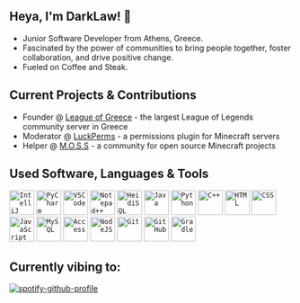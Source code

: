 ## Heya, I'm DarkLaw! 👋
- Junior Software Developer from Athens, Greece.
- Fascinated by the power of communities to bring people together, foster collaboration, and drive positive change.
- Fueled on Coffee and Steak.

## Current Projects & Contributions
- Founder @ [League of Greece](https://discord.gg/league-of-greece-923696773141241938) - the largest League of Legends community server in Greece
- Moderator @ [LuckPerms](https://github.com/LuckPerms) - a permissions plugin for Minecraft servers
- Helper @ [M.O.S.S](https://github.com/MinecraftOSS) - a community for open source Minecraft projects

## Used Software, Languages & Tools

<div align="left">
    <code><img alt="IntelliJ" title="IntelliJ" width="44px" src="https://upload.wikimedia.org/wikipedia/commons/thumb/9/9c/IntelliJ_IDEA_Icon.svg/1024px-IntelliJ_IDEA_Icon.svg.png"/></code>
    <code><img alt="PyCharm" title="PyCharm" width="44px" src="https://upload.wikimedia.org/wikipedia/commons/thumb/1/1d/PyCharm_Icon.svg/1024px-PyCharm_Icon.svg.png"/></code>
    <code><img alt="VSCode" title="Visual Studio Code" width="44px" src="https://upload.wikimedia.org/wikipedia/commons/thumb/9/9a/Visual_Studio_Code_1.35_icon.svg/2048px-Visual_Studio_Code_1.35_icon.svg.png"/></code>
    <code><img alt="Notepad++" title="Notepad++" width="44px" src="https://upload.wikimedia.org/wikipedia/commons/f/f5/Notepad_plus_plus.png"/></code>
    <code><img alt="HeidiSQL" title="HeidiSQL" width="44px" src="https://upload.wikimedia.org/wikipedia/commons/thumb/3/32/HeidiSQL_logo_image.png/768px-HeidiSQL_logo_image.png"/></code>
    <code><img alt="Java" title="Java" width="44px"src="https://cdn.jsdelivr.net/gh/devicons/devicon/icons/java/java-original.svg"/></code>
    <code><img alt="Python" title="Python" width="44px" src="https://cdn.jsdelivr.net/gh/devicons/devicon/icons/python/python-original.svg"/></code>
    <code><img alt="C++" title="C++" width="44px" src="https://cdn.jsdelivr.net/gh/devicons/devicon/icons/cplusplus/cplusplus-original.svg"/></code>
    <code><img alt="HTML" title="HTML" width="44px" src="https://cdn.jsdelivr.net/gh/devicons/devicon/icons/html5/html5-original.svg"/></code>
    <code><img alt="CSS" title="CSS" width="44px" src="https://cdn.jsdelivr.net/gh/devicons/devicon/icons/css3/css3-original.svg"/></code>
    <code><img alt="JavaScript" title="JavaScript" width="44px" src="https://cdn.jsdelivr.net/gh/devicons/devicon/icons/javascript/javascript-original.svg"/></code>
    <code><img alt="MySQL" title="MySQL" width="44px" src="https://cdn.simpleicons.org/mysql/#4479A1"/></code>
    <code><img alt="Access" title="Access" width="44px" src="https://upload.wikimedia.org/wikipedia/commons/thumb/f/f1/Microsoft_Office_Access_%282019-present%29.svg/2097px-Microsoft_Office_Access_%282019-present%29.svg.png"/></code>
    <code><img alt="NodeJS" title="NodeJS" width="44px" src="https://cdn.jsdelivr.net/gh/devicons/devicon/icons/nodejs/nodejs-original.svg"/></code>
    <code><img alt="Git" title="Git" width="44px" src="https://cdn.jsdelivr.net/gh/devicons/devicon/icons/git/git-original.svg"/></code>
    <code><img alt="GitHub" title="GitHub" width="44px" src="https://cdn.jsdelivr.net/gh/devicons/devicon/icons/github/github-original.svg"/></code>
    <code><img alt="Gradle" title="Gradle" width="44px" src="https://cdn.jsdelivr.net/gh/devicons/devicon/icons/gradle/gradle-original.svg"/></code>
</div>

## Currently vibing to:

[![spotify-github-profile](https://spotify-github-profile.vercel.app/api/view?uid=mjcremvtb5larpjuqxdvgp0jt&cover_image=true&theme=novatorem&show_offline=false&background_color=121212&interchange=true&bar_color=53b14f&bar_color_cover=false)](https://spotify-github-profile.vercel.app/api/view?uid=mjcremvtb5larpjuqxdvgp0jt&redirect=true)

<!-- ### 📊 Stats
Stats currently suck, so we don't show them.
![ImDarkLaw's GitHub stats](https://github-readme-stats.vercel.app/api?username=imdarklaw&show_icons=true&theme=gruvbox) -->
